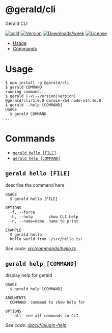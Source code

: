 @gerald/cli
===========

Gerald CLI

[![oclif](https://img.shields.io/badge/cli-oclif-brightgreen.svg)](https://oclif.io)
[![Version](https://img.shields.io/npm/v/@gerald/cli.svg)](https://npmjs.org/package/@gerald/cli)
[![Downloads/week](https://img.shields.io/npm/dw/@gerald/cli.svg)](https://npmjs.org/package/@gerald/cli)
[![License](https://img.shields.io/npm/l/@gerald/cli.svg)](https://github.com/TylerGarlick/gerald/blob/master/package.json)

<!-- toc -->

* [Usage](#usage)
* [Commands](#commands)

<!-- tocstop -->

# Usage

<!-- usage -->

```sh-session
$ npm install -g @gerald/cli
$ gerald COMMAND
running command...
$ gerald (-v|--version|version)
@gerald/cli/1.0.0 darwin-x64 node-v14.16.0
$ gerald --help [COMMAND]
USAGE
  $ gerald COMMAND
...
```

<!-- usagestop -->

# Commands

<!-- commands -->

* [`gerald hello [FILE]`](#gerald-hello-file)
* [`gerald help [COMMAND]`](#gerald-help-command)

## `gerald hello [FILE]`

describe the command here

```
USAGE
  $ gerald hello [FILE]

OPTIONS
  -f, --force
  -h, --help       show CLI help
  -n, --name=name  name to print

EXAMPLE
  $ gerald hello
  hello world from ./src/hello.ts!
```

_See code: [src/commands/hello.ts](https://github.com/TylerGarlick/gerald/blob/v1.0.0/src/commands/hello.ts)_

## `gerald help [COMMAND]`

display help for gerald

```
USAGE
  $ gerald help [COMMAND]

ARGUMENTS
  COMMAND  command to show help for

OPTIONS
  --all  see all commands in CLI
```

_See code: [@oclif/plugin-help](https://github.com/oclif/plugin-help/blob/v3.2.2/src/commands/help.ts)_
<!-- commandsstop -->
